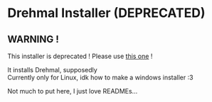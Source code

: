 # Drehmal Installer (DEPRECATED)

## WARNING !

This installer is deprecated ! Please use [this one](https://github.com/Drehmal-Team/wizard) !


It installs Drehmal, supposedly
<br>Currently only for Linux, idk how to make a windows installer :3

Not much to put here, I just love READMEs...

